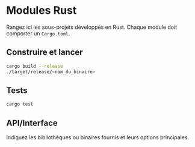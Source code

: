 # Modules Rust

Rangez ici les sous-projets développés en Rust. Chaque module doit comporter un `Cargo.toml`.

## Construire et lancer
```bash
cargo build --release
./target/release/<nom_du_binaire>
```

## Tests
```bash
cargo test
```

## API/Interface
Indiquez les bibliothèques ou binaires fournis et leurs options principales.
